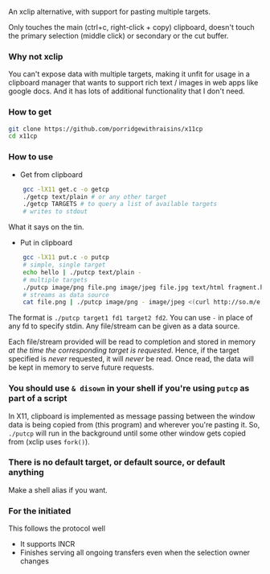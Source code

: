 An xclip alternative, with support for pasting multiple targets.

Only touches the main (ctrl+c, right-click + copy) clipboard, doesn't touch the primary selection (middle click) or secondary or the cut buffer.

### Why not xclip

You can't expose data with multiple targets, making it unfit for usage in a clipboard manager that wants to support rich text / images in web apps like google docs. And it has lots of additional functionality that I don't need.

### How to get
```bash
git clone https://github.com/porridgewithraisins/x11cp
cd x11cp
```

### How to use

- Get from clipboard

```bash
    gcc -lX11 get.c -o getcp
    ./getcp text/plain # or any other target
    ./getcp TARGETS # to query a list of available targets
    # writes to stdout
```

What it says on the tin.

- Put in clipboard

```bash
    gcc -lX11 put.c -o putcp
    # simple, single target
    echo hello | ./putcp text/plain -
    # multiple targets
    ./putcp image/png file.png image/jpeg file.jpg text/html fragment.html
    # streams as data source
    cat file.png | ./putcp image/png - image/jpeg <(curl http://so.m/e.jpg) - text/html <(cat file.html | awk ... | grep ... | cut ...)
```

The format is
`./putcp target1 fd1 target2 fd2`. You can use `-` in place of any fd to specify stdin. Any file/stream can be given as a data source.

Each file/stream provided will be read to completion and stored in memory _at the time the corresponding target is requested_. Hence, if the target specified is _never_ requested, it will _never_ be read. Once read, the data will be kept in memory to serve future requests.

### You should use `& disown` in your shell if you're using `putcp` as part of a script

In X11, clipboard is implemented as message passing between the window data is being copied from (this program) and wherever you're pasting it. So, `./putcp` will run in the background until some other window gets copied from (xclip uses `fork()`).

### There is no default target, or default source, or default anything

Make a shell alias if you want.

### For the initiated

This follows the protocol well
 - It supports INCR
 - Finishes serving all ongoing transfers even when the selection owner changes
